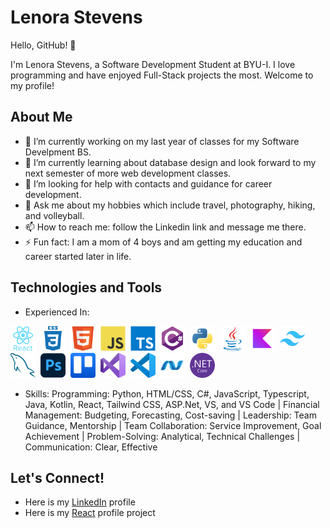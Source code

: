 # Lenora Stevens
Hello, GitHub! 👋

I'm Lenora Stevens, a Software Development Student at BYU-I. I love programming and have enjoyed Full-Stack projects the most. Welcome to my profile!

## About Me
- 🔭 I’m currently working on my last year of classes for my Software Develpment BS.
- 🌱 I’m currently learning about database design and look forward to my next semester of more web development classes.
- 🤔 I’m looking for help with contacts and guidance for career development.
- 💬 Ask me about my hobbies which include travel, photography, hiking, and volleyball.
- 📫 How to reach me: follow the Linkedin link and message me there.
- ⚡ Fun fact: I am a mom of 4 boys and am getting my education and career started later in life.

## Technologies and Tools
- Experienced In:

<div>
    <img src="https://github.com/devicons/devicon/blob/master/icons/react/react-original-wordmark.svg" title="React" alt="React" width="40" height="40"/>&nbsp;
    <img src="https://github.com/devicons/devicon/blob/master/icons/css3/css3-plain-wordmark.svg"  title="CSS3" alt="CSS" width="40" height="40"/>&nbsp;
    <img src="https://github.com/devicons/devicon/blob/master/icons/html5/html5-original.svg" title="HTML5" alt="HTML" width="40" height="40"/>&nbsp;
    <img src="https://github.com/devicons/devicon/blob/master/icons/javascript/javascript-original.svg" title="JavaScript" alt="JavaScript" width="40" height="40"/>&nbsp;
    <img src="https://github.com/devicons/devicon/blob/master/icons/typescript/typescript-original.svg" title="TypeScript" alt="TypeScript" width="40" height="40"/>&nbsp;
    <img src="https://github.com/devicons/devicon/blob/master/icons/csharp/csharp-original.svg" title="C#" alt="C#" width="40" height="40"/>&nbsp;
    <img src="https://github.com/devicons/devicon/blob/master/icons/python/python-original.svg" title="Python" alt="Python" width="40" height="40"/>&nbsp;
    <img src="https://github.com/devicons/devicon/blob/master/icons/java/java-original.svg" title="Java" alt="Java" width="40" height="40"/>&nbsp;
    <img src="https://github.com/devicons/devicon/blob/master/icons/kotlin/kotlin-original.svg" title="Kotlin" alt="Kotlin" width="40" height="40"/>&nbsp;
    <img src="https://github.com/devicons/devicon/blob/master/icons/tailwindcss/tailwindcss-original.svg" title="TailwindCSS" alt="TailwindCSS" width="40" height="40"/>&nbsp;
    <img src="https://github.com/devicons/devicon/blob/master/icons/mysql/mysql-original.svg" title="MySQL" alt="MySQL" width="40" height="40"/>&nbsp;
    <img src="https://github.com/devicons/devicon/blob/master/icons/photoshop/photoshop-original.svg" title="PhotoShop" alt="PhotoShop" width="40" height="40"/>&nbsp;
    <img src="https://github.com/devicons/devicon/blob/master/icons/trello/trello-original.svg" title="Trello" alt="Trello" width="40" height="40"/>&nbsp;
    <img src="https://github.com/devicons/devicon/blob/master/icons/visualstudio/visualstudio-original.svg" title="Visual Studio" alt="Visual Studio" width="40" height="40"/>&nbsp;
    <img src="https://github.com/devicons/devicon/blob/master/icons/vscode/vscode-original.svg" title="VS Code" alt="VS Code" width="40" height="40"/>&nbsp;
    <img src="https://github.com/devicons/devicon/blob/master/icons/dot-net/dot-net-original.svg" title="Dot-net" alt="Dot-net" width="40" height="40"/>&nbsp;
    <img src="https://github.com/devicons/devicon/blob/master/icons/dotnetcore/dotnetcore-original.svg" title="DotnetCore" alt="DotnetCore" width="40" height="40"/>&nbsp;
</div>

- Skills: Programming: Python, HTML/CSS, C#, JavaScript, Typescript, Java, Kotlin, React, Tailwind CSS, ASP.Net, VS, and VS Code | Financial Management: Budgeting, Forecasting, Cost-saving | Leadership: Team Guidance, Mentorship | Team Collaboration: Service Improvement, Goal Achievement | Problem-Solving: Analytical, Technical Challenges | Communication: Clear, Effective

## Let's Connect!
- Here is my [LinkedIn](https://www.linkedin.com/in/lenorastevens/) profile
- Here is my [React](https://lenorastevensportfolio.netlify.app/) profile project
